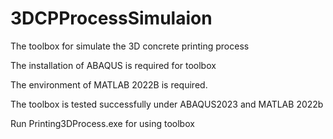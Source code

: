 # 3DCPProcessSimulaion
The toolbox for simulate the 3D concrete printing process  

The installation of ABAQUS is required for toolbox  

The environment of MATLAB 2022B is required.  

The toolbox is tested successfully under ABAQUS2023 and MATLAB 2022b  

Run Printing3DProcess.exe for using toolbox

